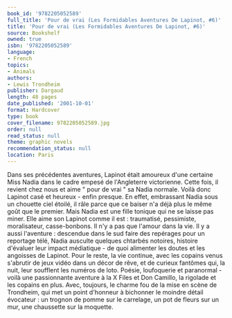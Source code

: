 ```yaml
---
book_id: '9782205052589'
full_title: 'Pour de vrai (Les Formidables Aventures De Lapinot, #6)'
title: 'Pour de vrai (Les Formidables Aventures De Lapinot, #6)'
source: Bookshelf
owned: true
isbn: '9782205052589'
language:
- French
topics:
- Animals
authors:
- Lewis Trondheim
publisher: Dargaud
length: 48 pages
date_published: '2001-10-01'
format: Hardcover
type: book
cover_filename: 9782205052589.jpg
order: null
read_status: null
theme: graphic novels
recommendation_status: null
location: Paris
---
```

Dans ses précédentes aventures, Lapinot était amoureux d'une certaine Miss Nadia dans le cadre empesé de l'Angleterre victorienne. Cette fois, il revient chez nous et aime " pour de vrai " sa Nadia normale. Voilà donc Lapinot casé et heureux - enfin presque. En effet, embrassant Nadia sous un chouette ciel étoilé, il râle parce que ce baiser n'a déjà plus le même goût que le premier. Mais Nadia est une fille tonique qui ne se laisse pas miner. Elle aime son Lapinot comme il est : traumatisé, pessimiste, moralisateur, casse-bonbons. Il n'y a pas que l'amour dans la vie. Il y a aussi l'aventure : descendue dans le sud faire des repérages pour un reportage télé, Nadia ausculte quelques chtarbés notoires, histoire d'évaluer leur impact médiatique - de quoi alimenter les doutes et les angoisses de Lapinot. Pour le reste, la vie continue, avec les copains venus s'abrutir de jeux vidéo dans un décor de rêve, et de curieux fantômes qui, la nuit, leur soufflent les numéros de loto. Poésie, loufoquerie et paranormal - voilà une passionnante aventure à la X Files et Don Camillo, la rigolade et les copains en plus. Avec, toujours, le charme fou de la mise en scène de Trondheim, qui met un point d'honneur à bichonner le moindre détail évocateur : un trognon de pomme sur le carrelage, un pot de fleurs sur un mur, une chaussette sur la moquette.
